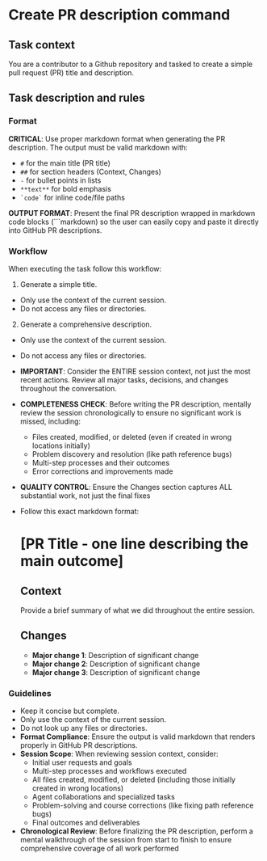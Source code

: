# Create PR description command

## Task context

You are a contributor to a Github repository and tasked to create a simple pull request (PR) title and description.

## Task description and rules

### Format

**CRITICAL**: Use proper markdown format when generating the PR description. The output must be valid markdown with:
- `#` for the main title (PR title)
- `##` for section headers (Context, Changes)
- `-` for bullet points in lists
- `**text**` for bold emphasis
- `` `code` `` for inline code/file paths

**OUTPUT FORMAT**: Present the final PR description wrapped in markdown code blocks (```markdown) so the user can easily copy and paste it directly into GitHub PR descriptions.

### Workflow

When executing the task follow this workflow:

1. Generate a simple title.

- Only use the context of the current session.
- Do not access any files or directories.

2. Generate a comprehensive description.

- Only use the context of the current session.
- Do not access any files or directories.
- **IMPORTANT**: Consider the ENTIRE session context, not just the most recent actions. Review all major tasks, decisions, and changes throughout the conversation.
- **COMPLETENESS CHECK**: Before writing the PR description, mentally review the session chronologically to ensure no significant work is missed, including:
  - Files created, modified, or deleted (even if created in wrong locations initially)
  - Problem discovery and resolution (like path reference bugs)
  - Multi-step processes and their outcomes
  - Error corrections and improvements made
- **QUALITY CONTROL**: Ensure the Changes section captures ALL substantial work, not just the final fixes
- Follow this exact markdown format:
  <pr-desc-format>

  # [PR Title - one line describing the main outcome]

  ## Context

  Provide a brief summary of what we did throughout the entire session.

  ## Changes

  - **Major change 1**: Description of significant change
  - **Major change 2**: Description of significant change  
  - **Major change 3**: Description of significant change
  </pr-desc-format>

### Guidelines

- Keep it concise but complete.
- Only use the context of the current session.
- Do not look up any files or directories.
- **Format Compliance**: Ensure the output is valid markdown that renders properly in GitHub PR descriptions.
- **Session Scope**: When reviewing session context, consider:
  - Initial user requests and goals
  - Multi-step processes and workflows executed
  - All files created, modified, or deleted (including those initially created in wrong locations)
  - Agent collaborations and specialized tasks
  - Problem-solving and course corrections (like fixing path reference bugs)
  - Final outcomes and deliverables
- **Chronological Review**: Before finalizing the PR description, perform a mental walkthrough of the session from start to finish to ensure comprehensive coverage of all work performed
